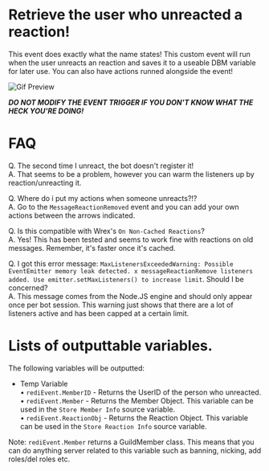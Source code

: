 # Retrieve the user who unreacted a reaction!

This event does exactly what the name states! This custom event will run when the user unreacts an reaction and saves it to a useable DBM variable for later use. You can also have actions runned alongside the event!  

![Gif Preview](https://thumbs.gfycat.com/TotalObedientLeafcutterant-size_restricted.gif)

_**DO NOT MODIFY THE EVENT TRIGGER IF YOU DON'T KNOW WHAT THE HECK YOU'RE DOING!**_  

# FAQ

Q. The second time I unreact, the bot doesn't register it!  
A. That seems to be a problem, however you can warm the listeners up by reaction/unreacting it.  

Q. Where do i put my actions when someone unreacts?!?  
A. Go to the `MessageReactionRemoved` event and you can add your own actions between the arrows indicated.  

Q. Is this compatible with Wrex's `On Non-Cached Reactions`?  
A. Yes! This has been tested and seems to work fine with reactions on old messages. Remember, it's faster once it's cached.  

Q. I got this error message: `MaxListenersExceededWarning: Possible EventEmitter memory leak detected. x messageReactionRemove listeners added. Use emitter.setMaxListeners() to increase limit`. Should I be concerned?  
A. This message comes from the Node.JS engine and should only appear once per bot session. This warning just shows that there are a lot of listeners active and has been capped at a certain limit.  

# Lists of outputtable variables.

The following variables will be outputted:

 - Temp Variable  
	• `rediEvent.MemberID` 		- Returns the UserID of the person who unreacted.  
	• `rediEvent.Member` 		- Returns the Member Object. This variable can be used in the `Store Member Info` source variable.  
	• `rediEvent.ReactionObj`	- Returns the Reaction Object. This variable can be used in the `Store Reaction Info` source variable.

Note: `rediEvent.Member` returns a GuildMember class. This means that you can do anything server related to this variable such as banning, nicking, add roles/del roles etc.
